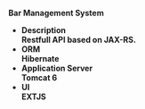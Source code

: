 <b>Bar Management System <b>
* Description  <br/>
Restfull API based on JAX-RS. <br/>
* ORM <br/>
Hibernate <br/>
* Application Server <br/>
Tomcat 6
* UI <br/>
EXTJS

